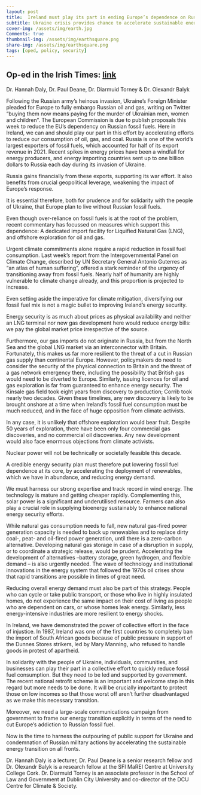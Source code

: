 ```yaml
---
layout: post
title:  Ireland must play its part in ending Europe’s dependence on Russian fossil fuels
subtitle: Ukraine crisis provides chance to accelerate sustainable energy transition
cover-img: /assets/img/earth.jpg
Comments: true
thumbnail-img: /assets/img/earthsquare.png
share-img: /assets/img/earthsquare.png
tags: [oped, policy, security]
---
```


## Op-ed in the Irish Times: [link](https://www.irishtimes.com/opinion/ireland-must-play-its-part-in-ending-europe-s-dependence-on-russian-fossil-fuels-1.4820714)

Dr. Hannah Daly, Dr. Paul Deane, Dr. Diarmuid Torney & Dr. Olexandr Balyk

Following the Russian army’s heinous invasion, Ukraine’s Foreign Minister pleaded for Europe to fully embargo Russian oil and gas, writing on Twitter “buying them now means paying for the murder of Ukrainian men, women and children”. The European Commission is due to publish proposals this week to reduce the EU’s dependency on Russian fossil fuels. Here in Ireland, we can and should play our part in this effort by accelerating efforts to reduce our consumption of oil, gas, and coal.
Russia is one of the world’s largest exporters of fossil fuels, which accounted for half of its export revenue in 2021. Recent spikes in energy prices have been a windfall for energy producers, and energy importing countries sent up to one billion dollars to Russia each day during its invasion of Ukraine.

Russia gains financially from these exports, supporting its war effort. It also benefits from crucial geopolitical leverage, weakening the impact of Europe’s response.  

It is essential therefore, both for prudence and for solidarity with the people of Ukraine, that Europe plan to live without Russian fossil fuels.

Even though over-reliance on fossil fuels is at the root of the problem, recent commentary has focussed on measures which support this dependence: A dedicated import facility for Liquified Natural Gas (LNG), and offshore exploration for oil and gas.

Urgent climate commitments alone require a rapid reduction in fossil fuel consumption. Last week’s report from the Intergovernmental Panel on Climate Change, described by UN Secretary General Antonio Guterres as “an atlas of human suffering”, offered a stark reminder of the urgency of transitioning away from fossil fuels. Nearly half of humanity are highly vulnerable to climate change already, and this proportion is projected to increase.

Even setting aside the imperative for climate mitigation, diversifying our fossil fuel mix is not a magic bullet to improving Ireland’s energy security.

Energy security is as much about prices as physical availability and neither an LNG terminal nor new gas development here would reduce energy bills: we pay the global market price irrespective of the source.

Furthermore, our gas imports do not originate in Russia, but from the North Sea and the global LNG market via an interconnector with Britain. Fortunately, this makes us far more resilient to the threat of a cut in Russian gas supply than continental Europe. However, policymakers do need to consider the security of the physical connection to Britain and the threat of a gas network emergency there, including the possibility that British gas would need to be diverted to Europe.
Similarly, issuing licences for oil and gas exploration is far from guaranteed to enhance energy security. The Kinsale gas field took eight years from discovery to production; Corrib took nearly two decades. Given these timelines, any new discovery is likely to be brought onshore at a time when Ireland’s fossil fuel consumption must be much reduced, and in the face of huge opposition from climate activists.  

In any case, it is unlikely that offshore exploration would bear fruit. Despite 50 years of exploration, there have been only four commercial gas discoveries, and no commercial oil discoveries. Any new development would also face enormous objections from climate activists.

Nuclear power will not be technically or societally feasible this decade.

A credible energy security plan must therefore put lowering fossil fuel dependence at its core, by accelerating the deployment of renewables, which we have in abundance, and reducing energy demand.

We must harness our strong expertise and track record in wind energy. The technology is mature and getting cheaper rapidly. Complementing this, solar power is a significant and underutilised resource. Farmers can also play a crucial role in supplying bioenergy sustainably to enhance national energy security efforts.

While natural gas consumption needs to fall, new natural gas-fired power generation capacity is needed to back up renewables and to replace dirty coal-, peat- and oil-fired power generation, until there is a zero-carbon alternative. Developing natural gas storage in case of a disruption in supply, or to coordinate a strategic release, would be prudent. Accelerating the development of alternatives –battery storage, green hydrogen, and flexible demand – is also urgently needed.
The wave of technology and institutional innovations in the energy system that followed the 1970s oil crises show that rapid transitions are possible in times of great need.

Reducing overall energy demand must also be part of this strategy. People who can cycle or take public transport, or those who live in highly insulated homes, do not experience the same impact on their cost of living as people who are dependent on cars, or whose homes leak energy. Similarly, less energy-intensive industries are more resilient to energy shocks.

In Ireland, we have demonstrated the power of collective effort in the face of injustice. In 1987, Ireland was one of the first countries to completely ban the import of South African goods because of public pressure in support of the Dunnes Stores strikers, led by Mary Manning, who refused to handle goods in protest of apartheid.

In solidarity with the people of Ukraine, individuals, communities, and businesses can play their part in a collective effort to quickly reduce fossil fuel consumption. But they need to be led and supported by government. The recent national retrofit scheme is an important and welcome step in this regard but more needs to be done. It will be crucially important to protect those on low incomes so that those worst off aren’t further disadvantaged as we make this necessary transition.

Moreover, we need a large-scale communications campaign from government to frame our energy transition explicitly in terms of the need to cut Europe’s addiction to Russian fossil fuel.

Now is the time to harness the outpouring of public support for Ukraine and condemnation of Russian military actions by accelerating the sustainable energy transition on all fronts.


Dr. Hannah Daly is a lecturer, Dr. Paul Deane is a senior research fellow and Dr. Olexandr Balyk is a research fellow at the SFI MaREI Centre at University College Cork.
Dr. Diarmuid Torney is an associate professor in the School of Law and Government at Dublin City University and co-director of the DCU Centre for Climate & Society.
